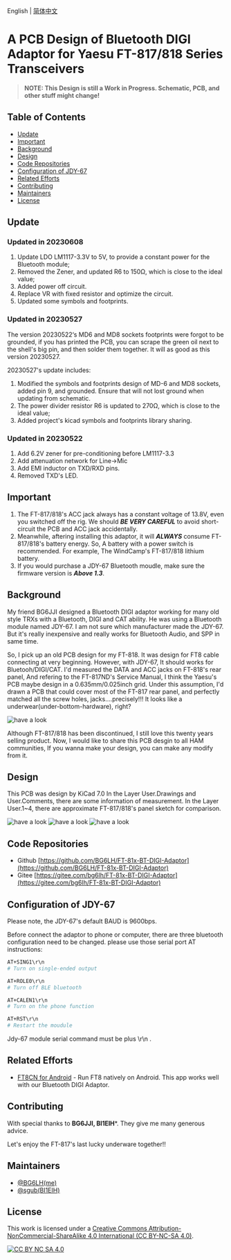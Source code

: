 English | [简体中文](./README.zh-CN.md)

# A PCB Design of Bluetooth DIGI Adaptor for Yaesu FT-817/818 Series Transceivers



> **NOTE: This Design is still a Work in Progress. Schematic, PCB, and other stuff might change!**

## Table of Contents
- [Update](#update)
- [Important](#important)
- [Background](#background)
- [Design](#design)
- [Code Repositories](#code-repositories)
- [Configuration of JDY-67](#configuration-of-JDY-67)
- [Related Efforts](#related-efforts)
- [Contributing](#contributing)
- [Maintainers](#maintainers)
- [License](#license)

## Update

### Updated in 20230608

1. Update LDO LM1117-3.3V to 5V, to provide a constant power for the Bluetooth module;
2. Removed the Zener, and updated R6 to 150Ω, which is close to the ideal value;
3. Added power off circuit.
4. Replace VR with fixed resistor and optimize the circuit.
5. Updated some symbols and footprints.


### Updated in 20230527

The version 20230522‘s MD6 and MD8 sockets footprints were forgot to be grounded, if you has printed the PCB, you can scrape the green oil next to the shell's big pin, and then solder them together. It will as good as this version 20230527.

20230527's update includes:
1. Modified the symbols and footprints design of MD-6 and MD8 sockets, added pin 9, and grounded. Ensure that will not lost ground when updating from schematic.
2. The power divider resistor R6 is updated to 270Ω, which is close to the ideal value;
3. Added project's kicad symbols and footprints library sharing.


### Updated in 20230522
1. Add 6.2V zener for pre-conditioning before LM1117-3.3
2. Add attenuation network for Line->Mic
3. Add EMI inductor on TXD/RXD pins.
4. Removed TXD's LED.

## Important
1. The FT-817/818's ACC jack always has a constant voltage of 13.8V, even you switched off the rig. We should ***BE VERY CAREFUL*** to avoid short-circuit the PCB and ACC jack accidentally.
2. Meanwhile, aftering installing this adaptor, it will ***ALWAYS*** consume FT-817/818's battery energy. So, A battery with a power switch is recommended. For example, The WindCamp's FT-817/818 lithium battery.
3. If you would purchase a JDY-67 Bluetooth moudle, make sure the firmware version is ***Above 1.3***.

## Background
My friend BG6JJI designed a Bluetooth DIGI adaptor working for many old style TRXs with a Bluetooth, DIGI and CAT ability. He was using a Bluetooth module named JDY-67. I am not sure which manufacturer made the JDY-67. But it's really inexpensive and really works for Bluetooth Audio, and SPP in same time.

So, I pick up an old PCB design for my FT-818. It was design for FT8 cable connecting at very beginning. However, with JDY-67, It should works for Bluetooh/DIGI/CAT. I'd measured the DATA and ACC jacks on FT-818's rear panel, And refering to the FT-817ND's Service Manual, I think the Yaesu's PCB maybe design in a 0.635mm/0.025inch grid. Under this assumption, I'd drawn a PCB that could cover most of the FT-817 rear panel, and perfectly matched all the screw holes, jacks....precisely!!! It looks like a underwear(under-bottom-hardware), right?

![have a look](./pics/FT-81x-BT-DIGI-Adaptor-PIC.png)

Although FT-817/818 has been discontinued, I still love this twenty years selling product. Now, I would like to share this PCB desgin to all HAM communities, If you wanna make your design, you can make any modify from it.


## Design
This PCB was design by KiCad 7.0
In the Layer User.Drawings and User.Comments, there are some information of measurement.
In the Layer User.1~4, there are approximate FT-817/818's panel sketch for comparison.

![have a look](./pics/FT-81x-BT-DIGI-Adaptor-SCH.png)
![have a look](./pics/FT-81x-BT-DIGI-Adaptor-PCB.png)
![have a look](./pics/FT-81x-BT-DIGI-Adaptor-3D.png)


## Code Repositories

- Github [https://github.com/BG6LH/FT-81x-BT-DIGI-Adaptor](https://github.com/BG6LH/FT-81x-BT-DIGI-Adaptor)
- Gitee [https://gitee.com/bg6lh/FT-81x-BT-DIGI-Adaptor](https://gitee.com/bg6lh/FT-81x-BT-DIGI-Adaptor)


## Configuration of JDY-67

Please note, the JDY-67's default BAUD is 9600bps.

Before connect the adaptor to phone or computer, there are three bluetooth configuration need to be changed. please use those serial port AT instructions:
```sh
AT+SING1\r\n
# Turn on single-ended output 

AT+ROLE0\r\n
# Turn off BLE bluetooth

AT+CALEN1\r\n
# Turn on the phone function

AT+RST\r\n
# Restart the moudule
```
Jdy-67 module serial command must be plus \r\n .

## Related Efforts
- [FT8CN for Android](https://github.com/N0BOY/FT8CN) - Run FT8 natively on Android. This app works well with our Bluetooth DIGI Adaptor.


## Contributing
With special thanks to **BG6JJI, BI1EIH***. They give me many generous advice.

Let's enjoy the FT-817's last lucky underware together!!

## Maintainers
- [@BG6LH(me)](https://github.com/BG6LH)
- [@sgub(BI1EIH)](https://github.com/sgub)

## License

This work is licensed under a
[Creative Commons Attribution-NonCommercial-ShareAlike 4.0 International (CC BY-NC-SA 4.0)][cc-by-nc-sa].

[![CC BY NC SA 4.0][cc-by-nc-sa-image]][cc-by-nc-sa]

[cc-by-nc-sa]: https://creativecommons.org/licenses/by-nc-sa/4.0/
[cc-by-nc-sa-image]: https://i.creativecommons.org/l/by-nc-sa/4.0/88x31.png
